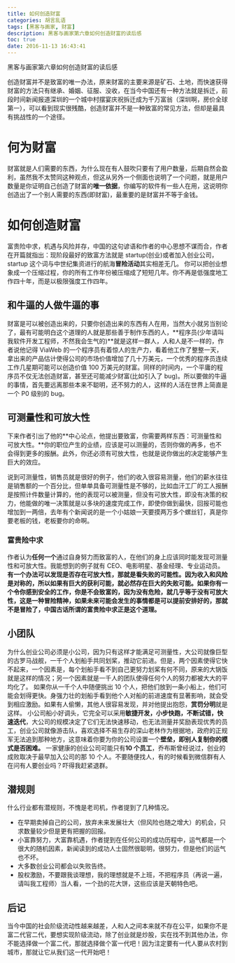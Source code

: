 ```yaml
---
title: 如何创造财富
categories: 胡言乱语
tags: [黑客与画家, 财富]
description: 黑客与画家第六章如何创造财富的读后感
toc: true
date: 2016-11-13 16:43:41
---
```


黑客与画家第六章如何创造财富的读后感

<!--more-->

创造财富并不是致富的唯一办法，原来财富的主要来源是矿石、土地，而快速获得财富的方法只有继承、婚姻、征服、没收，在当今中国还有一种方法就是拆迁，前段时间新闻报道深圳的一个城中村摆宴庆祝拆迁成为千万富翁（深圳啊，房价全球第一），可以看到现实很残酷，创造财富并不是一种致富的常见方法，但却是最具有挑战性的一个途径。

# 何为财富

财富就是人们需要的东西，为什么现在有人鼓吹只要有了用户数量，后期自然会盈利，虽然我不太赞同这种观点，但这从另外一个侧面也说明了一个问题，就是用户数量是你证明自己创造了财富的**唯一依据**，你编写的软件有一些人在用，这说明你创造出了一个别人需要的东西(即财富)，最重要的是财富并不等于金钱。

# 如何创造财富

富贵险中求，机遇与风险并存，中国的这句谚语和作者的中心思想不谋而合，作者在开篇就指出：现阶段最好的致富方法就是 startup(创业)或者加入创业公司，startup 这个词与中世纪集资进行的航海**冒险活动**其实相差无几。
你可以把创业想象成一个压缩过程，你的所有工作年份被压缩成了短短几年。你不再是低强度地工作四十年，而是以极限强度工作四年。

## 和牛逼的人做牛逼的事

财富是可以被创造出来的，只要你创造出来的东西有人在用，当然大小就另当别论了，最有可能明白这个道理的人就是那些善于制作东西的人，**程序员(少年请叫我软件开发工程师，不然我会生气的)**就是这样一群人，人和人是不一样的，作者说他记得 ViaWeb 的一个程序员有着惊人的生产力，看着他工作了整整一天，拿出来的产品估计使得公司的市场价值增加了几十万美元，一个优秀的程序员连续工作几星期可能可以创造价值 100 万美元的财富。同样的时间内，一个平庸的程序员不仅无法创造财富，甚至还可能减少财富(比如引入了 bug)。所以要做的牛逼的事情，首先要远离那些本来不聪明，还不努力的人，这样的人活在世界上简直是一个 P0 级别的 bug。

## 可测量性和可放大性

下来作者引出了他的**中心论点，他提出要致富，你需要两样东西：可测量性和可放大性。**你的职位产生的业绩，应该是可以测量的，否则你做的再多，也不会得到更多的报酬。此外，你还必须有可放大性，也就是说你做出的决定能够产生巨大的效应。

说到可测量性，销售员就是很好的例子，他们的收入很容易测量，他们的薪水往往是销售额的一个百分比，但单单具备可测量性是不够的，比如血汗工厂的工人报酬是按照计件数量计算的，他的表现可以被测量，但没有可放大性，即没有决策的权力，他能做的唯一决策就是以多块的速度完成工作，即使你做到最快，回报可能也增加到一两倍，去年有个新闻说的是一个小姑娘一天要摸两万多个螺丝钉，真是你要老板的钱，老板要你的命啊。

### 富贵险中求

作者认为**任何一个**通过自身努力而致富的人，在他们的身上应该同时能发现可测量性和可放大性。我能想到的例子就有 CEO、电影明星、基金经理、专业运动员。**有一个办法可以发现是否存在可放大性，那就是看失败的可能性。因为收入和风险是对称的，所以如果有巨大的获利可能，就必然存在巨大的失败可能。如果你有一个令你感到安全的工作，你是不会致富的，因为没有危险，就几乎等于没有可放大性，这是一种冒险精神，如果未来可能会发生的事情都是可以提前安排好的，那就不是冒险了，中国古话所谓的富贵险中求正是这个道理。**

## 小团队

为什么创业公司必须是小公司，因为只有这样才能满足可测量性，大公司就像巨型的古罗马战舰，一千个人划船手共同划桨，推动它前进。但是，两个因素使得它快不起来，一个因素是，每个划船手看不到自己更努力划桨有何不同，原来的大锅饭就是这样的情况；另一个因素就是一千人的团队使得任何个人的努力都被大大的平均化了。
如果你从一千个人中随便挑出 10 个人，把他们放到一条小船上，他们可能会划得更快。身强力壮的划船手看到他个人对船的前进速度有显著影响，就会受到相应激励。如果有人偷懒，其他人很容易发现，并对他提出抱怨，**赏罚分明**就是这样。
小公司船小好调头，它完全可以采用**敏捷开发，小步快跑，不断试错，快速迭代**，大公司的规模决定了它们无法快速移动，也无法测量并奖励表现优秀的员工，创业公司就像游击队，喜欢选择不易生存的深山老林作为根据地，政府的正规军无法追到那种地方，这意味着你要为你的公司设置一个**壁垒，即别人复制你的模式是否困难。**
一家健康的创业公司可能只有**10 个员工**，乔布斯曾经说过，创业的成败取决于最早加入公司的那 10 个人。不要随便找人，有的时候看到微信群有人在问有人要创业吗？吓得我赶紧退群。

## 潜规则

什么行业都有潜规则，不愧是老司机，作者提到了几种情况。

- 在早期卖掉自己的公司，放弃未来发展壮大（但风险也随之增大）的机会，只求数量较少但是更有把握的回报。
- 小富靠努力，大富靠机遇，作者提到在任何公司的成功历程中，运气都是一个很大的随机因素，新闻读到的成功人士固然很聪明，很努力，但是他们的运气也不坏。
- 大多数创业公司都会以失败告终。
- 股权激励，不要跟我谈理想，我的理想就是不上班，不把程序员（再说一遍，请叫我工程师）当人看，一个劲的花大饼，这些应该是天朝特色吧。

## 后记

当今中国的社会阶级流动性越来越差，人和人之间本来就不存在公平，如果你不是富二代官二代，要想实现阶级流动，除了创业就是炒股，实在找不到其他办法，你不能选择做一个富二代，那就选择做个富一代吧！因为注定要有一代人要从农村到城市，那就让它从我们这一代开始吧！
